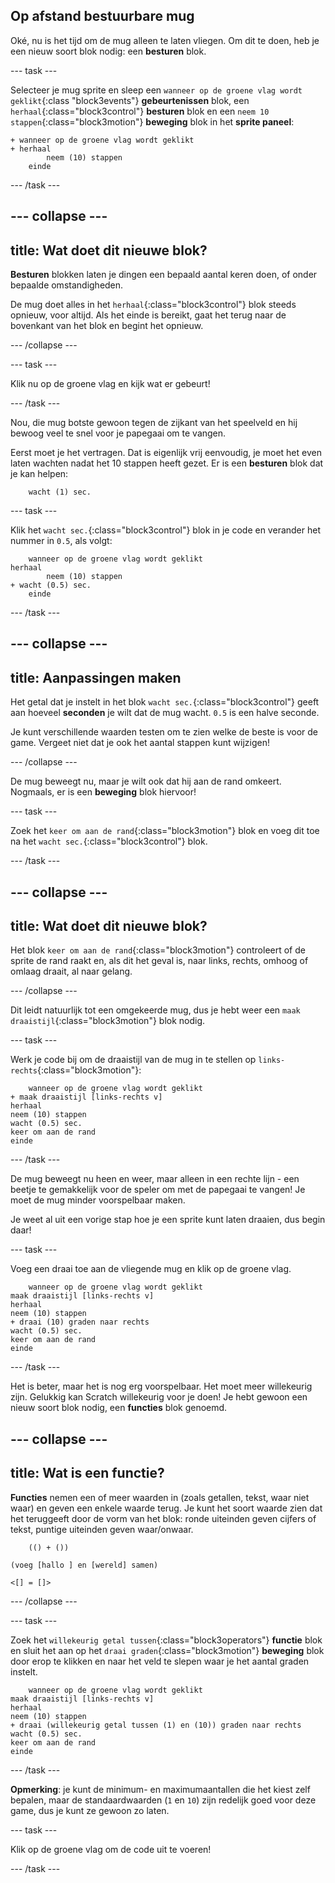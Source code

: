 ## Op afstand bestuurbare mug

Oké, nu is het tijd om de mug alleen te laten vliegen. Om dit te doen, heb je een nieuw soort blok nodig: een **besturen** blok.

--- task ---

Selecteer je mug sprite en sleep een `wanneer op de groene vlag wordt geklikt`{:class "block3events"} **gebeurtenissen** blok, een `herhaal`{:class="block3control"} **besturen** blok en een `neem 10 stappen`{:class="block3motion"} **beweging** blok in het **sprite paneel**:

```blocks3
+ wanneer op de groene vlag wordt geklikt
+ herhaal
        neem (10) stappen
    einde
```

--- /task ---


--- collapse ---
---
title: Wat doet dit nieuwe blok?
---

**Besturen** blokken laten je dingen een bepaald aantal keren doen, of onder bepaalde omstandigheden.

De mug doet alles in het `herhaal`{:class="block3control"} blok steeds opnieuw, voor altijd. Als het einde is bereikt, gaat het terug naar de bovenkant van het blok en begint het opnieuw.

--- /collapse ---

--- task ---

Klik nu op de groene vlag en kijk wat er gebeurt!

--- /task ---

Nou, die mug botste gewoon tegen de zijkant van het speelveld en hij bewoog veel te snel voor je papegaai om te vangen.

Eerst moet je het vertragen. Dat is eigenlijk vrij eenvoudig, je moet het even laten wachten nadat het 10 stappen heeft gezet. Er is een **besturen** blok dat je kan helpen:

```blocks3
    wacht (1) sec.
```

--- task ---

Klik het `wacht sec.`{:class="block3control"} blok in je code en verander het nummer in `0.5`, als volgt:


```blocks3
    wanneer op de groene vlag wordt geklikt
herhaal
        neem (10) stappen
+ wacht (0.5) sec.
    einde
```

--- /task ---

--- collapse ---
---
title: Aanpassingen maken
---

Het getal dat je instelt in het blok `wacht sec.`{:class="block3control"} geeft aan hoeveel **seconden** je wilt dat de mug wacht. `0.5` is een halve seconde.

Je kunt verschillende waarden testen om te zien welke de beste is voor de game. Vergeet niet dat je ook het aantal stappen kunt wijzigen!

--- /collapse ---

De mug beweegt nu, maar je wilt ook dat hij aan de rand omkeert. Nogmaals, er is een **beweging** blok hiervoor!

--- task ---

Zoek het `keer om aan de rand`{:class="block3motion"} blok en voeg dit toe na het `wacht sec.`{:class="block3control"} blok.

--- /task ---

--- collapse ---
---
title: Wat doet dit nieuwe blok?
---

Het blok `keer om aan de rand`{:class="block3motion"} controleert of de sprite de rand raakt en, als dit het geval is, naar links, rechts, omhoog of omlaag draait, al naar gelang.

--- /collapse ---

Dit leidt natuurlijk tot een omgekeerde mug, dus je hebt weer een `maak draaistijl`{:class="block3motion"} blok nodig.

--- task ---

Werk je code bij om de draaistijl van de mug in te stellen op `links-rechts`{:class="block3motion"}:

```blocks3
    wanneer op de groene vlag wordt geklikt
+ maak draaistijl [links-rechts v]
herhaal
neem (10) stappen
wacht (0.5) sec.
keer om aan de rand
einde
```

--- /task ---

De mug beweegt nu heen en weer, maar alleen in een rechte lijn - een beetje te gemakkelijk voor de speler om met de papegaai te vangen! Je moet de mug minder voorspelbaar maken.

Je weet al uit een vorige stap hoe je een sprite kunt laten draaien, dus begin daar!

--- task ---

Voeg een draai toe aan de vliegende mug en klik op de groene vlag.

```blocks3
    wanneer op de groene vlag wordt geklikt
maak draaistijl [links-rechts v]
herhaal
neem (10) stappen
+ draai (10) graden naar rechts
wacht (0.5) sec.
keer om aan de rand
einde
```

--- /task ---

Het is beter, maar het is nog erg voorspelbaar. Het moet meer willekeurig zijn. Gelukkig kan Scratch willekeurig voor je doen! Je hebt gewoon een nieuw soort blok nodig, een **functies** blok genoemd.

--- collapse ---
---
title: Wat is een functie?
---

**Functies** nemen een of meer waarden in (zoals getallen, tekst, waar niet waar) en geven een enkele waarde terug. Je kunt het soort waarde zien dat het teruggeeft door de vorm van het blok: ronde uiteinden geven cijfers of tekst, puntige uiteinden geven waar/onwaar.

```blocks3
    (() + ())

(voeg [hallo ] en [wereld] samen)

<[] = []>
```

--- /collapse ---

--- task ---

Zoek het `willekeurig getal tussen`{:class="block3operators"} **functie** blok en sluit het aan op het `draai graden`{:class="block3motion"} **beweging** blok door erop te klikken en naar het veld te slepen waar je het aantal graden instelt.

```blocks3
    wanneer op de groene vlag wordt geklikt
maak draaistijl [links-rechts v]
herhaal
neem (10) stappen
+ draai (willekeurig getal tussen (1) en (10)) graden naar rechts
wacht (0.5) sec.
keer om aan de rand
einde
```

--- /task ---

**Opmerking**: je kunt de minimum- en maximumaantallen die het kiest zelf bepalen, maar de standaardwaarden (`1` en `10`) zijn redelijk goed voor deze game, dus je kunt ze gewoon zo laten.

--- task ---

Klik op de groene vlag om de code uit te voeren!

--- /task ---
